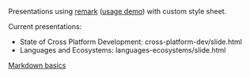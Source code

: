 Presentations using [remark](https://github.com/gnab/remark) ([usage demo](http://gnab.github.io/remark)) with custom style sheet.

Current presentations:
- State of Cross Platform Development: cross-platform-dev/slide.html
- Languages and Ecosystems: languages-ecosystems/slide.html

[Markdown basics](https://help.github.com/articles/markdown-basics/)
